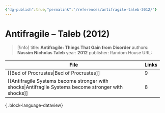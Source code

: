 ```yaml
---
{"dg-publish":true,"permalink":"/references/antifragile-taleb-2012/"}
---
```



# Antifragile – Taleb (2012)

> [!info]
> title: **Antifragile: Things That Gain from Disorder**
> authors: **Nassim Nicholas Taleb**
> year: **2012**
> publisher: Random House
> URL: 


| File                                                                                                    | Links |
| ------------------------------------------------------------------------------------------------------- | ----- |
| [[Bed of Procrustes\|Bed of Procrustes]]                                                             | 9     |
| [[Antifragile Systems become stronger with shocks\|Antifragile Systems become stronger with shocks]] | 8     |

{ .block-language-dataview}